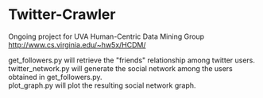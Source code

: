 # Twitter-Crawler

Ongoing project for UVA Human-Centric Data Mining Group http://www.cs.virginia.edu/~hw5x/HCDM/ <br />

get_followers.py will retrieve the "friends" relationship among twitter users. <br />
twitter_network.py will generate the social network among the users obtained in get_followers.py. <br />
plot_graph.py will plot the resulting social network graph. <br />
